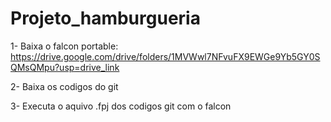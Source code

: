 # Projeto_hamburgueria

1- Baixa o falcon portable: https://drive.google.com/drive/folders/1MVWwl7NFvuFX9EWGe9Yb5GY0SQMsQMpu?usp=drive_link

2- Baixa os codigos do git

3- Executa o aquivo .fpj dos codigos git com o falcon
